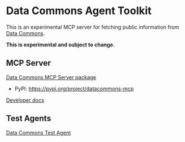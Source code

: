 # Data Commons Agent Toolkit

This is an experimental MCP server for fetching public information from [Data Commons](https://datacommons.org/).

**This is experimental and subject to change.**

## MCP Server

[Data Commons MCP Server package](packages/datacommons-mcp/)
* PyPI: https://pypi.org/project/datacommons-mcp

[Developer docs](packages/datacommons-mcp/docs/dev.md)


## Test Agents

[Data Commons Test Agent](packages/datacommons-sample-agents/)
